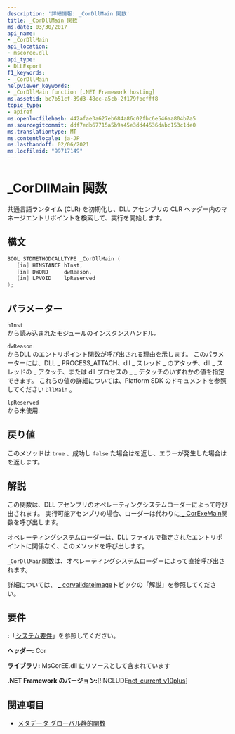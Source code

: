 ```yaml
---
description: '詳細情報: _CorDllMain 関数'
title: _CorDllMain 関数
ms.date: 03/30/2017
api_name:
- _CorDllMain
api_location:
- mscoree.dll
api_type:
- DLLExport
f1_keywords:
- _CorDllMain
helpviewer_keywords:
- _CorDllMain function [.NET Framework hosting]
ms.assetid: bc7b51cf-39d3-48ec-a5cb-2f179fbefff8
topic_type:
- apiref
ms.openlocfilehash: 442afae3a627eb684a86c02fbc6e546aa804b7a5
ms.sourcegitcommit: ddf7edb67715a5b9a45e3dd44536dabc153c1de0
ms.translationtype: MT
ms.contentlocale: ja-JP
ms.lasthandoff: 02/06/2021
ms.locfileid: "99717149"
---
```

# <a name="_cordllmain-function"></a>\_CorDllMain 関数

共通言語ランタイム (CLR) を初期化し、DLL アセンブリの CLR ヘッダー内のマネージエントリポイントを検索して、実行を開始します。  
  
## <a name="syntax"></a>構文  
  
```cpp  
BOOL STDMETHODCALLTYPE _CorDllMain (  
   [in] HINSTANCE hInst,  
   [in] DWORD     dwReason,  
   [in] LPVOID    lpReserved  
);  
```  
  
## <a name="parameters"></a>パラメーター  

 `hInst`  
 から読み込まれたモジュールのインスタンスハンドル。  
  
 `dwReason`  
 からDLL のエントリポイント関数が呼び出される理由を示します。 このパラメーターには、DLL \_ PROCESS_ATTACH、dll \_ スレッド \_ のアタッチ、dll \_ スレッドの \_ アタッチ、または dll プロセスの \_ \_ デタッチのいずれかの値を指定できます。 これらの値の詳細については、Platform SDK のドキュメントを参照してください `DllMain` 。  
  
 `lpReserved`  
 から未使用.  
  
## <a name="return-value"></a>戻り値  

 このメソッドは `true` 、成功し `false` た場合はを返し、エラーが発生した場合はを返します。  
  
## <a name="remarks"></a>解説  

 この関数は、DLL アセンブリのオペレーティングシステムローダーによって呼び出されます。 実行可能アセンブリの場合、ローダーは代わりに[ \_ CorExeMain](corexemain-function.md)関数を呼び出します。  
  
 オペレーティングシステムローダーは、DLL ファイルで指定されたエントリポイントに関係なく、このメソッドを呼び出します。  
  
`_CorDllMain`関数は、オペレーティングシステムローダーによって直接呼び出されます。
  
 詳細については、 [ \_ corvalidateimage](corvalidateimage-function.md)トピックの「解説」を参照してください。  
  
## <a name="requirements"></a>要件  

 **:**「[システム要件](../../get-started/system-requirements.md)」を参照してください。  
  
 **ヘッダー:** Cor  
  
 **ライブラリ:** MsCorEE.dll にリソースとして含まれています  
  
 **.NET Framework のバージョン:**[!INCLUDE[net_current_v10plus](../../../../includes/net-current-v10plus-md.md)]  
  
## <a name="see-also"></a>関連項目

- [メタデータ グローバル静的関数](../metadata/metadata-global-static-functions.md)
